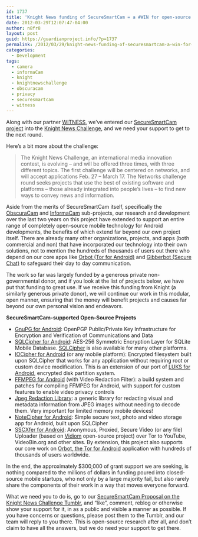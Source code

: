 ```yaml
---
id: 1737
title: 'Knight News funding of SecureSmartCam = a #WIN for open-source mobile security'
date: 2012-03-29T12:07:47-04:00
author: n8fr8
layout: post
guid: https://guardianproject.info/?p=1737
permalink: /2012/03/29/knight-news-funding-of-securesmartcam-a-win-for-open-source-mobile-security/
categories:
  - Development
tags:
  - camera
  - informaCam
  - knight
  - knightnewschallenge
  - obscuracam
  - privacy
  - securesmartcam
  - witness
---
```

Along with our partner [WITNESS](http://witness.org), we&#8217;ve entered our [SecureSmartCam project](http://newschallenge.tumblr.com/post/19436756887/securesmartcam-protecting-the-privacy-and-data-of) into the [Knight News Challenge](http://newschallenge.tumblr.com/), and we need your support to get to the next round.

Here&#8217;s a bit more about the challenge:

> The Knight News Challenge, an international media innovation contest, is evolving – and will be offered three times, with three different topics. The first challenge will be centered on networks, and will accept applications Feb. 27 &#8211; March 17. The Networks challenge round seeks projects that use the best of existing software and platforms – those already integrated into people’s lives – to find new ways to convey news and information.

Aside from the merits of SecureSmartCam itself, specifically the [ObscuraCam](/apps/ObscuraCam) and [InformaCam](/apps/InformaCam) sub-projects, our research and development over the last two years on this project have extended to support an entire range of completely open-source mobile technology for Android developments, the benefits of which extend far beyond our own project itself. There are already many other organizations, projects, and apps (both commercial and non) that have incorporated our technology into their own solutions, not to mention the hundreds of thousands of users out there who depend on our core apps like [Orbot (Tor for Android)](/apps/orbot) and [Gibberbot (Secure Chat)](/apps/gibber) to safeguard their day to day communication.

The work so far was largely funded by a generous private non-governmental donor, and if you look at the list of projects below, we have put that funding to great use. If we receive this funding from Knight (a similarly generous private donor), we will continue our work in this modular, open manner, ensuring that the money will benefit projects and causes far beyond our own personal vision and endeavors.

**SecureSmartCam-supported Open-Source Projects**

  * [GnuPG for Android](https://github.com/guardianproject/gnupg-for-android): OpenPGP Public/Private Key Infrastructure for Encryption and Verification of Communications and Data
  * [SQLCipher for Android](https://github.com/sqlcipher/android-database-sqlcipher): AES-256 Symmetric Encryption Layer for SQLite Mobile Database. [SQLCipher](http://sqlcipher.net) is also available for many other platforms.
  * [IOCipher for Android](https://github.com/guardianproject/iocipher) (or any mobile platform): Encrypted filesystem built upon SQLCipher that works for any application without requiring root or custom device modification. This is an extension of our port of [LUKS for Android](https://github.com/guardianproject/LUKS), encrypted disk partition system.
  * [FFMPEG for Android](https://github.com/guardianproject/android-ffmpeg) (with Video Redaction Filter): a build system and patches for compiling FFMPEG for Android, with support for custom features to enable video privacy controls
  * [Jpeg Redaction Library](https://github.com/asenior/Jpeg-Redaction-Library): a generic library for redacting visual and metadata information from JPEG images without needing to decode them. Very important for limited memory mobile devices!
  * [NoteCipher for Android](https://github.com/guardianproject/notepadbot): Simple secure text, photo and video storage app for Android, built upon SQLCipher
  * [SSCXfer for Android](https://github.com/guardianproject/sscxfer/): Anonymous, Proxied, Secure Video (or any file) Uploader (based on [Vidiom](http://vidiom.mobi/) open-source project) over Tor to YouTube, VideoBin.org and other sites. By extension, this project also supports our core work on [Orbot, the Tor for Android](/apps/orbot) application with hundreds of thousands of users worldwide.

In the end, the approximately $300,000 of grant support we are seeking, is nothing compared to the millions of dollars in funding poured into closed-source mobile startups, who not only by a large majority fail, but also rarely share the components of their work in a way that moves everyone forward.

What we need you to do is, go to our [SecureSmartCam Proposal on the Knight News Challenge Tumblr](http://newschallenge.tumblr.com/post/19436756887/securesmartcam-protecting-the-privacy-and-data-of), and &#8220;like&#8221;, comment, reblog or otherwise show your support for it, in as a public and visible a manner as possible. If you have concerns or questions, please post them to the Tumblr, and our team will reply to you there. This is open-source research after all, and don&#8217;t claim to have all the answers, but we do need your support to get there.